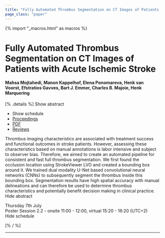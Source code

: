```yaml
---
title: "Fully Automated Thrombus Segmentation on CT Images of Patients with Acute Ischemic Stroke"
page_class: "paper"
---
```


{% import "_macros.html" as macros %}

# Fully Automated Thrombus Segmentation on CT Images of Patients with Acute Ischemic Stroke

#### Mahsa Mojtahedi, Manon Kappelhof, Elena Ponomareva, Henk van Voorst, Efstratios Gavves, Bart J. Emmer, Charles B. Majoie, Henk Marquering

[% .details %]
<a class="toggle_visibility" data-selector=".abstract" data-level="3">Show abstract</a>
- <a class="toggle_visibility" data-selector=".schedule" data-level="3">Show schedule</a>
- <a href="">Proceedings</a>
- <a href="https://openreview.net/pdf?id=zEB9D8vhNf">PDF</a>
- <a href="https://openreview.net/forum?id=zEB9D8vhNf">Reviews</a>

<p>
    <span class="abstract">
        Thrombus imaging characteristics are associated with treatment success and functional outcomes in stroke patients. However, assessing these characteristics based on manual annotations is labor intensive and subject to observer bias. Therefore, we aimed to create an automated pipeline for consistent and fast full thrombus segmentation. We first found the occlusion location using StrokeViewer LVO and created a bounding box around it. We trained dual modality U-Net based convolutional neural networks (CNNs) to subsequently segment the thrombus inside this bounding box. Segmentation results have high spatial accuracy with manual delineations and can therefore be used to determine thrombus characteristics and potentially benefit decision making in clinical practice.
        <br>
        <span class="actions"><a class="toggle_visibility" data-level="2">Hide abstract</a></span>
    </span>
</p>

<p>
    <span class="schedule">
        Thursday 7th July<br>Poster Session 2.2 - onsite 11:00 - 12:00, virtual 15:20 - 16:20 (UTC+2)
        <br>
        <span class="actions"><a class="toggle_visibility" data-level="2">Hide schedule</a></span>
    </span>
</p>

[% / %]


---
<!-- { macros.presentation('', '', 720, 450) } -->
